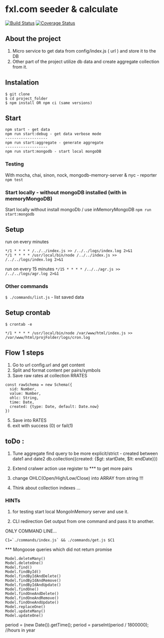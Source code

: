 # fxl.com seeder & calculate
[![Build Status](https://travis-ci.org/bbvox/fxseeder.svg?branch=master)](https://travis-ci.org/bbvox/fxseeder)
[![Coverage Status](https://coveralls.io/repos/github/bbvox/fxseeder/badge.svg?branch=master)](https://coveralls.io/github/bbvox/fxseeder?branch=master)
  
## About the project
 1. Micro service to get data from config/index.js ( url ) and store it to the DB
 2. Other part of the project utilize db data and create aggregate collection from it.

## Instalation
```
$ git clone
$ cd project_folder
$ npm install OR npm ci (same versions)
```  

## Start
```
npm start - get data
npm run start:debug - get data verbose mode
-------------------
npm run start:aggregate - generate aggregate
-------------------
npm run start:mongodb - start local mongoDB
```
### Testing
With mocha, chai, sinon, nock, mongodb-memory-server & nyc - reporter
`npm test` 

### Start locally - without mongoDB installed (with in memoryMongoDB)

Start locally without install mongoDb / use inMemoryMongoDB
`npm run start:mongodb`

## Setup

run on every minutes
```
*/1 * * * * /../../index.js >> /../../logs/index.log 2>&1
*/1 * * * * /usr/local/bin/node /../../index.js >> /../../logs/index.log 2>&1
```

run on every 15 minutes
`*/15 * * * * /../../agr.js >> /../../logs/agr.log 2>&1`

### Other commands
`$ ./commands/list.js` - list saved data

## Setup crontab

`$ crontab -e`

`*/1 * * * * /usr/local/bin/node /var/www/html/index.js >> /var/www/html/projFolder/logs/cron.log`

## Flow 1 steps
1. Go to url config.url and get content
2. Split and format content per pairs/symbols
3. Save raw rates at collection RRATES

```
const rawSchema = new Schema({
  sid: Number,
  value: Number,
  ohlc: String,
  time: Date,
  created: {type: Date, default: Date.now}
})
```
5. Save into RATES 
6. exit with success (0) or fail(1)

## toDo :

 1. Tune aggregate find query to be more explicit/strict - created between date1 and date2 
   db.collection({created: {$gt: startDate, $lt: endDate}})

 1. Extend cralwer action use register to *** to get more pairs
 2. change OHLC(Open/High/Low/Close) into ARRAY from string !!!
 3. Think about collection indexes ...


### HINTs

1. for testing start local MongoInMemory server and use it.

2. CLI redirection Get output from one command and pass it to another.

ONLY COMMAND LINE...
```
C1=`./commands/index.js` && ./commands/get.js $C1
```
*** Mongoose queries which did not return promise

```
Model.deleteMany()
Model.deleteOne()
Model.find()
Model.findById()
Model.findByIdAndDelete()
Model.findByIdAndRemove()
Model.findByIdAndUpdate()
Model.findOne()
Model.findOneAndDelete()
Model.findOneAndRemove()
Model.findOneAndUpdate()
Model.replaceOne()
Model.updateMany()
Model.updateOne()
```

period = (new Date()).getTime();
period = parseInt(period / 1800000); //hours in year